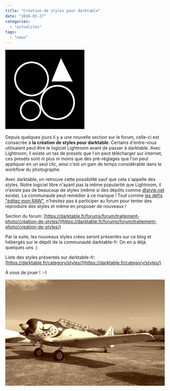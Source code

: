 ```yaml
---
title: "Création de styles pour darktable"
date: "2016-03-27"
categories: 
  - "actualites"
tags: 
  - "news"
---
```


![icon-style](images/icon-style.jpeg)

Depuis quelques jours il y a une nouvelle section sur le forum, celle-ci est consacrée à **la création de styles pour darktable**. Certains d'entre-vous utilisaient peut être le logiciel Lightroom avant de passer à darktable. Avec Lightroom, il existe un tas de presets que l'on peut télécharger sur internet, ces presets sont ni plus ni moins que des pré-réglages que l'on peut appliquer en un seul clic, ainsi c'est un gain de temps considérable dans le workflow du photographe.

Avec darktable, on retrouve cette possibilité sauf que cela s'appelle des styles. Notre logiciel libre n'ayant pas la même popularité que Lightroom, il n'existe pas de beaucoup de styles (même si des dépôts comme [dtstyle.net](https://dtstyle.net/) existe). La communauté peut remédier à ce manque ! Tout comme [les défis "éditez mon RAW"](https://darktable.fr/2016/03/13/les-defis-editez-mon-raw/), n'hésitez pas à participer au forum pour tenter des reproduire des styles et même en proposer de nouveaux !

Section du forum: [https://darktable.fr/forums/forum/traitement-photo/creation-de-styles/](https://darktable.fr/forums/forum/traitement-photo/creation-de-styles/)

Par la suite, les nouveaux styles crées seront présentés sur ce blog et hébergés sur le dépôt de la communauté darktable-fr. On en a déjà quelques uns :)

Liste des styles présentés sur darktable-fr: [https://darktable.fr/category/styles/](https://darktable.fr/category/styles/)

À vous de jouer ! :-)

![](images/the20s.jpeg)

